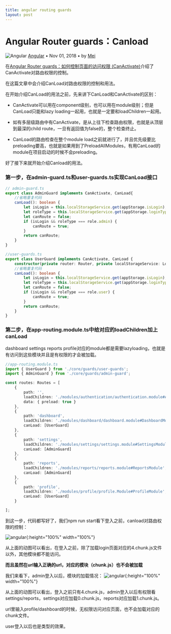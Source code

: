 ```yaml
---
title: angular routing guards
layout: post
---
```


# Angular Router guards：Canload

<div class="title-meta">
    <span><img class="title-category-img" src="../../../assets/images/categories/angular.svg" alt="Angular"></span>
    <span><a class="github-link" href="/2018/09/19/angular.html">Angular</a></span>
    <span class="title-bullet">•</span>
    <span>Nov 01, 2018</span>
    <span class="title-bullet">•</span>
    <span>by <a class="github-link" href="http://github.com/limeii" title="http://github.com/limeii">Mei</a></span>
</div>


在[Angular Router guards：如何控制页面的访问权限 (CanActivate)](/2018/11/01/angular-routing-guard-canload.html)介绍了CanActivate对路由权限的控制。

在这篇文章中会介绍CanLoad对路由权限的控制和用法。


在开始介绍CanLoad的用法之前，先来讲下CanLoad和CanActivate的区别：

- CanActivate可以用在component级别，也可以用在module级别；但是CanLoad只能和lazy loading一起用，也就是一定要和loadChildren一起用。

- 如有多层级路由中有CanActivate，是从上往下检查路由权限，也就是从顶层到最深的child route，一旦有返回值为false的，整个检查终止。

- CanLoad的路由检查在整个module load之前就进行了，并且优先级要比preloading要高，也就是如果用到了PreloadAllModules，有用CanLoad的module在项目启动的时候不会preloading。


好了接下来就开始介绍Canload的用法。

### 第一步，在admin-guard.ts和user-guards.ts实现CanLoad接口

```ts
// admin-guard.ts
export class AdminGuard implements CanActivate, CanLoad{
    //省略重复代码
    canLoad(): boolean {
        let isLogin = this.localStorageService.get(appStorage.isLogin);
        let roleType = this.localStorageService.get(appStorage.loginType);
        let canRoute = false;
        if (isLogin && roleType === role.admin) {
            canRoute = true;
        }
        return canRoute;
    }
}
```
```ts
//user-guards.ts
export class UserGuard implements CanActivate, CanLoad {
    constructor(private router: Router, private localStorageService: LocalStorageService) { }
    //省略重复代码
    canLoad(): boolean {
        let isLogin = this.localStorageService.get(appStorage.isLogin);
        let roleType = this.localStorageService.get(appStorage.loginType);
        let canRoute = false;
        if (isLogin && roleType === role.user) {
            canRoute = true;
        }
        return canRoute;
    }
}
```

### 第二步，在app-routing.module.ts中给对应的loadChildren加上canLoad


dashboard settings reports profile对应的module都是需要lazyloading，也就是有访问到这些模块并且是有权限的才会被加载。

```ts
//app-routing.module.ts
import { UserGuard } from './core/guards/user-guards';
import { AdminGuard } from './core/guards/admin-guard';

const routes: Routes = [
    {
        path: '',
        loadChildren: './modules/authentication/authentication.module#AuthenticationModule',
        data: { preload: true }
    },
    {
        path: 'dashboard',
        loadChildren: './modules/dashboard/dashboard.module#DashboardModule',
        canLoad: [UserGuard]
    },
    {
        path: 'settings',
        loadChildren: './modules/settings/settings.module#SettingsModule',
        canLoad: [AdminGuard]
    },
    {
        path: 'reports',
        loadChildren: './modules/reports/reports.module#ReportsModule',
        canLoad: [AdminGuard]
    },
    {
        path: 'profile',
        loadChildren: './modules/profile/profile.Module#ProfileModule',
        canLoad: [UserGuard]
    }

];
```

到这一步，代码都写好了，我们npm run start看下登入之前，canload对路由权限的控制：

![angular](https://limeii.github.io/assets/images/posts/angular/angular-routing-canload.gif){:height="100%" width="100%"}

从上面的动图可以看出，在登入之前，除了加载login页面对应的4.chunk.js文件以外，其他模块都不能访问。


**而且虽然在url输入正确的url，对应的模块（chunk.js）也不会被加载**


我们来看下，admin登入以后，模块的加载情况：
![angular](https://limeii.github.io/assets/images/posts/angular/angular-routing-canload-canactivate.gif){:height="100%" width="100%"}

从上面的动图可以看出，登入之前只有4.chunk.js，admin登入以后有权限看settings/reports，settings对应加载0.chunk.js，reports对应加载1.chunk.js。

url里输入profile/dashboard的时候，无权限访问对应页面，也不会加载对应的chunk文件。


user登入以后也是类型的效果。